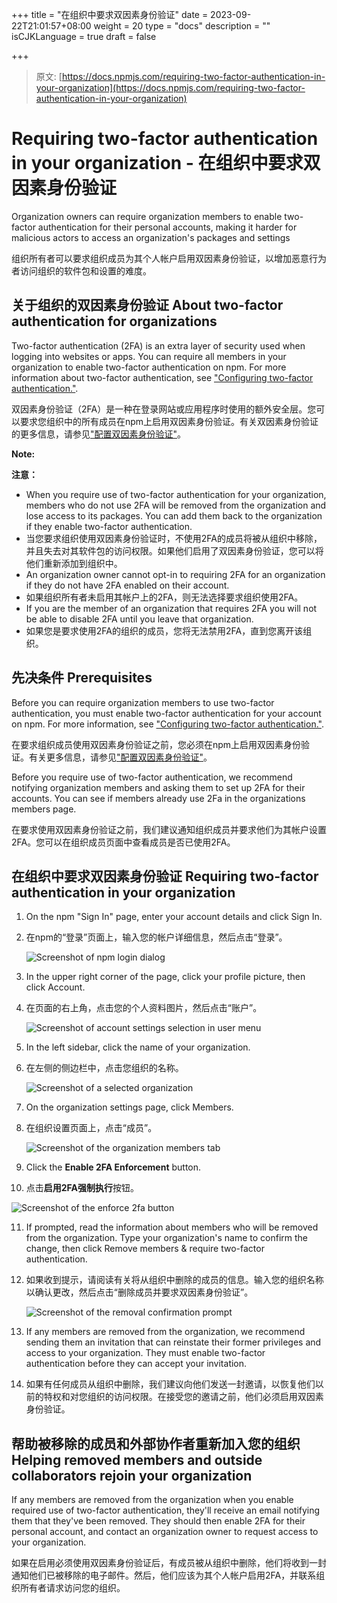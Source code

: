 +++
title = "在组织中要求双因素身份验证"
date = 2023-09-22T21:01:57+08:00
weight = 20
type = "docs"
description = ""
isCJKLanguage = true
draft = false

+++

> 原文: [https://docs.npmjs.com/requiring-two-factor-authentication-in-your-organization](https://docs.npmjs.com/requiring-two-factor-authentication-in-your-organization)

# Requiring two-factor authentication in your organization - 在组织中要求双因素身份验证

Organization owners can require organization members to enable two-factor authentication for their personal accounts, making it harder for malicious actors to access an organization's packages and settings

​	组织所有者可以要求组织成员为其个人帐户启用双因素身份验证，以增加恶意行为者访问组织的软件包和设置的难度。

## 关于组织的双因素身份验证 About two-factor authentication for organizations

Two-factor authentication (2FA) is an extra layer of security used when logging into websites or apps. You can require all members in your organization to enable two-factor authentication on npm. For more information about two-factor authentication, see ["Configuring two-factor authentication."](configuring-two-factor-authentication).

​	双因素身份验证（2FA）是一种在登录网站或应用程序时使用的额外安全层。您可以要求您组织中的所有成员在npm上启用双因素身份验证。有关双因素身份验证的更多信息，请参见["配置双因素身份验证"](configuring-two-factor-authentication)。

**Note:**

**注意：**

- When you require use of two-factor authentication for your organization, members who do not use 2FA will be removed from the organization and lose access to its packages. You can add them back to the organization if they enable two-factor authentication.
- 当您要求组织使用双因素身份验证时，不使用2FA的成员将被从组织中移除，并且失去对其软件包的访问权限。如果他们启用了双因素身份验证，您可以将他们重新添加到组织中。
- An organization owner cannot opt-in to requiring 2FA for an organization if they do not have 2FA enabled on their account.
- 如果组织所有者未启用其帐户上的2FA，则无法选择要求组织使用2FA。
- If you are the member of an organization that requires 2FA you will not be able to disable 2FA until you leave that organization.
- 如果您是要求使用2FA的组织的成员，您将无法禁用2FA，直到您离开该组织。

## 先决条件 Prerequisites

Before you can require organization members to use two-factor authentication, you must enable two-factor authentication for your account on npm. For more information, see ["Configuring two-factor authentication."](configuring-two-factor-authentication).

​	在要求组织成员使用双因素身份验证之前，您必须在npm上启用双因素身份验证。有关更多信息，请参见["配置双因素身份验证"](configuring-two-factor-authentication)。

Before you require use of two-factor authentication, we recommend notifying organization members and asking them to set up 2FA for their accounts. You can see if members already use 2Fa in the organizations members page.

​	在要求使用双因素身份验证之前，我们建议通知组织成员并要求他们为其帐户设置2FA。您可以在组织成员页面中查看成员是否已使用2FA。

## 在组织中要求双因素身份验证 Requiring two-factor authentication in your organization

1. On the npm "Sign In" page, enter your account details and click Sign In.

2. 在npm的“登录”页面上，输入您的帐户详细信息，然后点击“登录”。

   ![Screenshot of npm login dialog](Requiringtwo-factorauthenticationinyourorganization_img/user-login.png)

3. In the upper right corner of the page, click your profile picture, then click Account.

4. 在页面的右上角，点击您的个人资料图片，然后点击“账户”。

   ![Screenshot of account settings selection in user menu](Requiringtwo-factorauthenticationinyourorganization_img/account-settings.png)

5. In the left sidebar, click the name of your organization.

6. 在左侧的侧边栏中，点击您组织的名称。

   ![Screenshot of a selected organization](Requiringtwo-factorauthenticationinyourorganization_img/organization-selection.png)

7. On the organization settings page, click Members.

8. 在组织设置页面上，点击“成员”。

   ![Screenshot of the organization members tab](Requiringtwo-factorauthenticationinyourorganization_img/organization-members-tab.png)

9. Click the **Enable 2FA Enforcement** button.

10. 点击**启用2FA强制执行**按钮。

   ![Screenshot of the enforce 2fa button](Requiringtwo-factorauthenticationinyourorganization_img/enable-2fa.png)

11. If prompted, read the information about members who will be removed from the organization. Type your organization's name to confirm the change, then click Remove members & require two-factor authentication.

12. 如果收到提示，请阅读有关将从组织中删除的成员的信息。输入您的组织名称以确认更改，然后点击“删除成员并要求双因素身份验证”。

    ![Screenshot of the removal confirmation prompt](Requiringtwo-factorauthenticationinyourorganization_img/removal-confirmation.png)

13. If any members are removed from the organization, we recommend sending them an invitation that can reinstate their former privileges and access to your organization. They must enable two-factor authentication before they can accept your invitation.

14. 如果有任何成员从组织中删除，我们建议向他们发送一封邀请，以恢复他们以前的特权和对您组织的访问权限。在接受您的邀请之前，他们必须启用双因素身份验证。

## 帮助被移除的成员和外部协作者重新加入您的组织 Helping removed members and outside collaborators rejoin your organization

If any members are removed from the organization when you enable required use of two-factor authentication, they'll receive an email notifying them that they've been removed. They should then enable 2FA for their personal account, and contact an organization owner to request access to your organization.

​	如果在启用必须使用双因素身份验证后，有成员被从组织中删除，他们将收到一封通知他们已被移除的电子邮件。然后，他们应该为其个人帐户启用2FA，并联系组织所有者请求访问您的组织。

